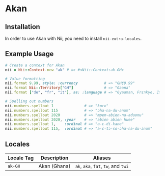 <!-- This file has been generated. Source: languages/_template.md.erb -->

# Akan

## Installation

In order to use Akan with Nii, you need to install `nii-extra-locales`.

## Example Usage

``` ruby
# Create a context for Akan
nii = Nii::Context.new "ak" # => #<Nii::Context:ak-GH>

# Value formatting
nii.format 9.99, style: :currency            # => "GH₵9.99"
nii.format Nii::Territory["GH"]              # => "Gaana"
nii.format ["de", "fr", "it"], as: :language # => "Gyaaman, Frɛnkye, Italy kasa"

# Spelling out numbers
nii.numbers.spellout 1              # => "koro"
nii.numbers.spellout 115            # => "­ɔha-na-­du-anum"
nii.numbers.spellout 2020           # => "mpem-abien-na-aduonu"
nii.numbers.spellout 2020, :year    # => "abien abien hwee"
nii.numbers.spellout 1,    :ordinal # => "a-ɛ-di-kane"
nii.numbers.spellout 115,  :ordinal # => "a-ɛ-tɔ-so-­ɔha-na-­du-anum"
```


## Locales

<table>
  <thead>
    <tr>
      <th>Locale Tag</th>
      <th>Description</th>
      <th>Aliases</th>
    </tr>
  </thead>
  <tbody>
    <tr>
      <td><code>ak-GH</code></td>
      <td>Akan (Ghana)</td>
      <td><code>ak</code>, <code>aka</code>, <code>fat</code>, <code>tw</code>, and <code>twi</code></td>
    </tr>
  </tbody>
</table>

